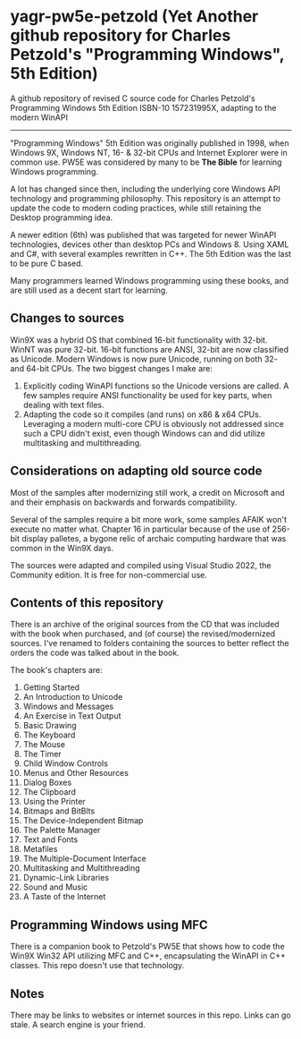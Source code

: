 # yagr-pw5e-petzold (Yet Another github repository for Charles Petzold's "Programming Windows", 5th Edition)
A github repository of revised C source code for Charles Petzold's Programming Windows 5th Edition ISBN-10 157231995X, adapting to the modern WinAPI

----------------------------------------------------------------------------

"Programming Windows" 5th Edition was originally published in 1998, when Windows 9X, Windows NT, 16- & 32-bit CPUs and Internet Explorer were in common use.  PW5E was considered by many to be **The Bible** for learning Windows programming.

A lot has changed since then, including the underlying core Windows API technology and programming philosophy.  This repository is an attempt to update the code to modern coding practices, while still retaining the Desktop programming idea.

A newer edition (6th) was published that was targeted for newer WinAPI technologies, devices other than desktop PCs and Windows 8.  Using XAML and C#, with several examples rewritten in C++.  The 5th Edition was the last to be pure C based.

Many programmers learned Windows programming using these books, and are still used as a decent start for learning.

## Changes to sources
Win9X was a hybrid OS that combined 16-bit functionality with 32-bit.  WinNT was pure 32-bit.  16-bit functions are ANSI, 32-bit are now classified as Unicode.  Modern Windows is now pure Unicode, running on both 32- and 64-bit CPUs.  The two biggest changes I make are:

1. Explicitly coding WinAPI functions so the Unicode versions are called.  A few samples require ANSI functionality be used for key parts, when dealing with text files.
2. Adapting the code so it compiles (and runs) on x86 & x64 CPUs.  Leveraging a modern multi-core CPU is obviously not addressed since such a CPU didn't exist, even though Windows can and did utilize multitasking and multithreading.

## Considerations on adapting old source code
Most of the samples after modernizing still work, a credit on Microsoft and and their emphasis on backwards and forwards compatibility.

Several of the samples require a bit more work, some samples AFAIK won't execute no matter what.  Chapter 16 in particular because of the use of 256-bit display palletes, a bygone relic of archaic computing hardware that was common in the Win9X days.

The sources were adapted and compiled using Visual Studio 2022, the Community edition.  It is free for non-commercial use.

## Contents of this repository
There is an archive of the original sources from the CD that was included with the book when purchased, and (of course) the revised/modernized sources.  I've renamed to folders containing the sources to better reflect the orders the code was talked about in the book.

The book's chapters are:
1.  Getting Started
2.  An Introduction to Unicode
3.  Windows and Messages
4.  An Exercise in Text Output
5.  Basic Drawing
6.  The Keyboard
7.  The Mouse
8.  The Timer
9.  Child Window Controls
10. Menus and Other Resources
11. Dialog Boxes
12. The Clipboard
13. Using the Printer
14. Bitmaps and BitBlts
15. The Device-Independent Bitmap
16. The Palette Manager
17. Text and Fonts
18. Metafiles
19. The Multiple-Document Interface
20. Multitasking and Multithreading
21. Dynamic-Link Libraries
22. Sound and Music
23. A Taste of the Internet

## Programming Windows using MFC
There is a companion book to Petzold's PW5E that shows how to code the Win9X Win32 API utilizing MFC and C++, encapsulating the WinAPI in C++ classes.  This repo doesn't use that technology.

## Notes
There may be links to websites or internet sources in this repo. Links can  go stale. A search engine is your friend.
